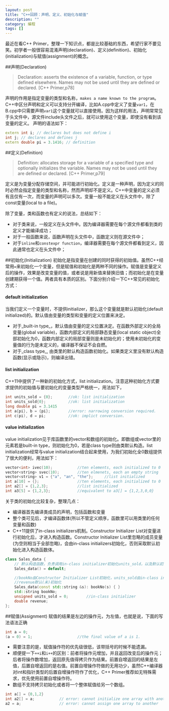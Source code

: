 ```yaml
---
layout: post
title: "C++回顾：声明、定义、初始化与赋值"
description: ""
category: 编程 
tags: []
---
```

最近在看C++ Primer，整理一下知识点，都是比较基础的东西，希望行家不要见笑。初学者一般很容易混淆声明(declaration)、定义(definition)、初始化(initialization)与赋值(assignment)的概念。
 
##声明(Declaration)
> Declaration: asserts the existence of a variable, function, or type defined elsewhere. Names may not be used until they are defined or declared.  [C++ Primer,p78]

声明的作用是指定变量的类型和名称，`makes a name known to the program`。C++中区分声明和定义可以支持分开编译，比如A.cpp中定义了变量`var1`，在B.cpp中只需要声明`var1`这个变量就可以直接使用。因为这样的用法，声明常常见于头文件中，源文件include头文件之后，就可以使用这个变量，即使没有看到该变量的定义。
声明的语法如下：

```cpp
extern int i; // declares but does not define i
int j; // declares and defines j
extern double pi = 3.1416; // definition
```


##定义(Definition)
> Definition: allocates storage for a variable of a specified type and optionally initializes the variable. Names may not be used until they are defined or declared. [C++ Primer,p79]

定义是为变量分配存储空间，并可能进行初始化。定义是一种声明，因为定义的同时必然会指定变量的类型和名称，然而声明却不是定义。C++中变量的定义必须有且仅有一次，而变量的声明可以多次。变量一般不能定义在头文件中，除了const变量(local to a file)。

除了变量，类和函数也有定义的说法，总结如下：

* 对于类来说，一般定义在头文件中。因为编译器需要在每个源文件都看到类的定义才能编译成功；
* 对于一般函数来说，函数声明在头文件中，函数定义则在源文件中；
* 对于`inline`和`constexpr function`，编译器需要在每个源文件都看到定义，因此通常也定义在头文件中；

##初始化(Initialization)
初始化是指变量在创建的同时获得的初始值。虽然C++经常用`=`来初始化一个变量，但是赋值和初始化是两种不同的操作。赋值是变量定义后的操作，效果是改变变量的值，或者说是用新值来替换旧值；而初始化是在变量创建期获得一个值。两者具有本质的区别。下面分别介绍一下C++常见的初始化方式：

#### default initialization
当我们定义一个变量时，不提供initializer，那么这个变量就是默认初始化(default initialized)的。默认值由变量的类型和变量的定义位置来决定。

* 对于_built-in type_，默认值由变量的定义位置决定。在函数外部定义的全局变量(global variable)，函数内部定义的局部静态变量(local static object)全部初始化为0，函数内部定义的局部变量则是未初始化的；使用未初始化的变量值的行为是未定义的，编译器不保证不会自燃。
* 对于_class type_, 由类里的默认构造函数初始化。如果类定义里没有默认构造函数(显示或隐示)，则编译出错。


#### list initialization
C++11中提供了一种新的初始化方式，list initialization。注意这种初始化方式要求提供的初始值与要初始化的变量类型严格统一，用法如下，

```cpp
int units_sold = {0};		//ok: list initialization
int units_sold{0};			//ok: list initialization
long double pi = 3.1415
int a{pi}, b = {pi};		//error: narrowing conversion required.
int c(pi), d = pi;			//ok: implict conversion.
```

#### value initialization
value initialization见于库函数里的vector和数组的初始化。即数组或vector里的元素若是built-in type，则初始化为0，若是class type则由类默认构造。list initialization经常与value initialization结合起来使用，为我们初始化全0数组提供了很大的便利，用法如下：

```cpp
vector<int> ivec(10);			//ten elements, each initialized to 0
vector<string> svec(10);		//ten elmenets, each an empty string
vector<string> v1 = {"a", "an", "the"};		//list initialized
int a[10] = {};					//ten elements, each initialized to 0
int a2[] = {1,2,3};				//list initialized
int a3[5] = {1,2,3};			//equivalent to a3[] = {1,2,3,0,0}
```

关于类的初始化比较复杂，整理几点：

* 编译器首先编译类成员的声明，包括函数和变量
* 整个类可见后，才编译函数体(所以不管定义顺序，函数里可以用类里的任何变量和函数)
* C++11提供了in-class initializers机制。Constructor Initializer List对变量进行初始化后，才进入构造函数。Constructor Initializer List里忽略的成员变量(为空则相当于全部忽略)，会由in-class initializers初始化，否则采取默认初始化进入构造函数体。

```cpp
class Sales_data {
	// 默认构造函数，负责调用in-class initializer初始化units_sold，以及默认初始化revenue
	Sales_data() = default;

	//bookNo由Constructor Initializer List初始化，units_sold由in-class initializer初始化
	//revenue默认(未)初始化
	Sales_data(const std::string &s): bookNo(s) { }
	std::string bookNo;				
	unsigned units_sold = 0;		//in-class initializer
	double revenue;	
};
```

##赋值(Assignment)
赋值的结果是左边的操作元，为左值，也就是说，下面的写法语法正确

```cpp
int a = 0;
(a = 0) = 1;					//the final value of a is 1.
```
* 需要注意的是，赋值操作符的优先级很低，该带括号的时候不能遗漏。
* 顺便提一下`++i`和`i++`的区别：前者将操作元增加，并且返回改变后的操作元；后者将操作数增加，返回原先值得拷贝作为结果。前置自增返回的结果是左值，后置自增返回的是右值。前置自增操作符做的无用功少，虽然C++编译器对int和指针类型的后置自增操作符作了优化，C++ Primer推荐如无特殊需求，优先使用前置自增操作符。
* 数组不支持拷贝初始化或者将一个整体赋值给另一个数组。

```cpp
int a[] = {0,1,2}
int a2[] = a;			// error: cannot initialize one array with another
a2 = a;					// error: cannot assign one array to another
